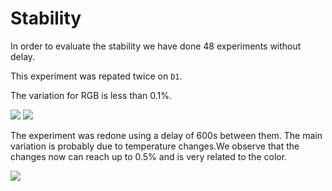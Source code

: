 # Stability

In order to evaluate the stability we have done 48 experiments without delay.

This experiment was repated twice on `D1`.

The variation for RGB is less than 0.1%.

<img src="D1_1.svg">

<img src="D1_2.svg">

The experiment was redone using a delay of 600s between them. The main variation is probably due to temperature changes.We observe that the changes now can reach up to 0.5% and is very related to the color. 

<img src="D1_2.svg">
